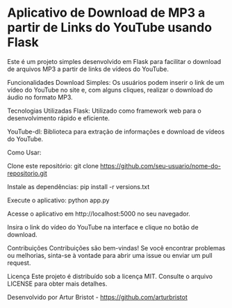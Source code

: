 # Aplicativo de Download de MP3 a partir de Links do YouTube usando Flask

Este é um projeto simples desenvolvido em Flask para facilitar o download de arquivos MP3 a partir de links de vídeos do YouTube.

Funcionalidades
Download Simples: Os usuários podem inserir o link de um vídeo do YouTube no site e, com alguns cliques, realizar o download do áudio no formato MP3.


Tecnologias Utilizadas
Flask: Utilizado como framework web para o desenvolvimento rápido e eficiente.

YouTube-dl: Biblioteca para extração de informações e download de vídeos do YouTube.

Como Usar:

Clone este repositório:
git clone https://github.com/seu-usuario/nome-do-repositorio.git

Instale as dependências:
pip install -r versions.txt

Execute o aplicativo:
python app.py

Acesse o aplicativo em http://localhost:5000 no seu navegador.

Insira o link do vídeo do YouTube na interface e clique no botão de download.

Contribuições
Contribuições são bem-vindas! Se você encontrar problemas ou melhorias, sinta-se à vontade para abrir uma issue ou enviar um pull request.

Licença
Este projeto é distribuído sob a licença MIT. Consulte o arquivo LICENSE para obter mais detalhes.

Desenvolvido por Artur Bristot - https://github.com/arturbristot
